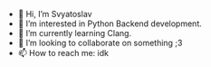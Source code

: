 - 👋 Hi, I’m Svyatoslav
- 👀 I’m interested in Python Backend development.
- 🌱 I’m currently learning Clang.
- 💞️ I’m looking to collaborate on something ;3
- 📫 How to reach me: idk

<!---
MargoRSq/MargoRSq is a ✨ special ✨ repository because its `README.md` (this file) appears on your GitHub profile.
You can click the Preview link to take a look at your changes.
--->

